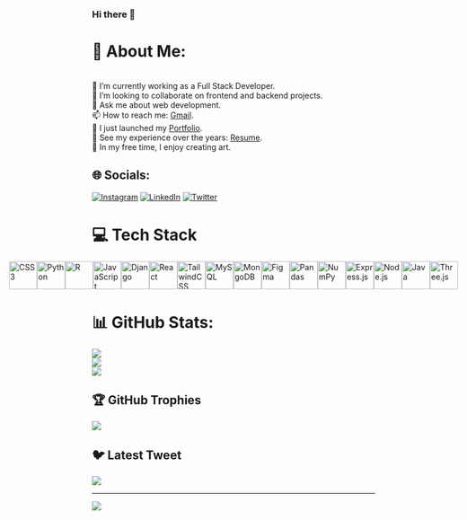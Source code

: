 ### Hi there 👋

<!--
**Lakkireddygarisai/Lakkireddygarisai** is a ✨ _special_ ✨ repository because its `README.md` (this file) appears on your GitHub profile.

Here are some ideas to get you started:

- 🔭 I’m currently working on ...
- 🌱 I’m currently learning ...
- 👯 I’m looking to collaborate on ...
- 🤔 I’m looking for help with ...
- 💬 Ask me about ...
- 📫 How to reach me: ...
- 😄 Pronouns: ...
- ⚡ Fun fact: ...
-->
# 💫 About Me:
<br>🔭 I’m currently working as a Full Stack Developer.<br>👯 I’m looking to collaborate on frontend and backend projects.<br>💬 Ask me about web development.<br>📫 How to reach me: [Gmail](mailto:sairamsairamvivek@gmail.com).<br>🔭 I just launched my [Portfolio](https://sairamlakkireddy.netlify.app/).<br>💼 See my experience over the years: [Resume](https://drive.google.com/drive/u/0/my-drive).<br>🎨 In my free time, I enjoy creating art.<br>


## 🌐 Socials:
[![Instagram](https://img.shields.io/badge/Instagram-%23E4405F.svg?logo=Instagram&logoColor=white)](https://instagram.com/https://www.instagram.com/sai_single1/) [![LinkedIn](https://img.shields.io/badge/LinkedIn-%230077B5.svg?logo=linkedin&logoColor=white)](https://linkedin.com/in/https://www.linkedin.com/in/sairam-lakkireddy/) [![Twitter](https://img.shields.io/badge/Twitter-%231DA1F2.svg?logo=Twitter&logoColor=white)](https://twitter.com/https://twitter.com/sairam12312) 

# 💻 Tech Stack
<div style="display: flex; flex-direction: row; align-items: center; justify-content: center;">
<img src="https://cdn.jsdelivr.net/gh/devicons/devicon/icons/css3/css3-original.svg" alt="CSS3" width="50" height="50">
<img src="https://cdn.jsdelivr.net/gh/devicons/devicon/icons/python/python-original.svg" alt="Python" width="50" height="50">
<img src="https://cdn.jsdelivr.net/gh/devicons/devicon/icons/r/r-original.svg" alt="R" width="50" height="50">
<img src="https://cdn.jsdelivr.net/gh/devicons/devicon/icons/javascript/javascript-original.svg" alt="JavaScript" width="50" height="50">
<img src="https://cdn.jsdelivr.net/gh/devicons/devicon/icons/django/django.svg" alt="Django" width="50" height="50">
<img src="https://cdn.jsdelivr.net/gh/devicons/devicon/icons/react/react-original.svg" alt="React" width="50" height="50">
<img src="https://cdn.jsdelivr.net/gh/devicons/devicon/icons/tailwindcss/tailwindcss-plain.svg" alt="TailwindCSS" width="50" height="50">
<img src="https://cdn.jsdelivr.net/gh/devicons/devicon/icons/mysql/mysql-original.svg" alt="MySQL" width="50" height="50">
<img src="https://cdn.jsdelivr.net/gh/devicons/devicon/icons/mongodb/mongodb-original.svg" alt="MongoDB" width="50" height="50">
<img src="https://cdn.jsdelivr.net/gh/simple-icons/simple-icons/icons/figma.svg" alt="Figma" width="50" height="50">
<img src="https://cdn.jsdelivr.net/gh/devicons/devicon/icons/pandas/pandas-original.svg" alt="Pandas" width="50" height="50">
<img src="https://cdn.jsdelivr.net/gh/devicons/devicon/icons/numpy/numpy-original.svg" alt="NumPy" width="50" height="50">
<img src="https://cdn.jsdelivr.net/gh/devicons/devicon/icons/express/express-original.svg" alt="Express.js" width="50" height="50">
<img src="https://cdn.jsdelivr.net/gh/devicons/devicon/icons/nodejs/nodejs-original.svg" alt="Node.js" width="50" height="50">
<img src="https://cdn.jsdelivr.net/gh/devicons/devicon/icons/java/java-original.svg" alt="Java" width="50" height="50">
<img src="https://cdn.jsdelivr.net/gh/simple-icons/simple-icons/icons/three-dot-js.svg" alt="Three.js" width="50" height="50">

</div>









# 📊 GitHub Stats:
![](https://github-readme-stats.vercel.app/api?username=Lakkireddygarisai&theme=default&hide_border=false&include_all_commits=true&count_private=true)<br/>
![](https://github-readme-streak-stats.herokuapp.com/?user=Lakkireddygarisai&theme=default&hide_border=false)<br/>
![](https://github-readme-stats.vercel.app/api/top-langs/?username=Lakkireddygarisai&theme=default&hide_border=false&include_all_commits=true&count_private=true&layout=compact)

## 🏆 GitHub Trophies
![](https://github-profile-trophy.vercel.app/?username=Lakkireddygarisai&theme=radical&no-frame=true&no-bg=false&margin-w=4)

## 🐦 Latest Tweet
[![](https://gtce.itsvg.in/api?username=https://twitter.com/sairam12312)](https://github.com/VishwaGauravIn/github-twitter-card-embed)

---
[![](https://visitcount.itsvg.in/api?id=Lakkireddygarisai&icon=0&color=0)](https://visitcount.itsvg.in)

<!-- Proudly created with GPRM ( https://gprm.itsvg.in ) -->
